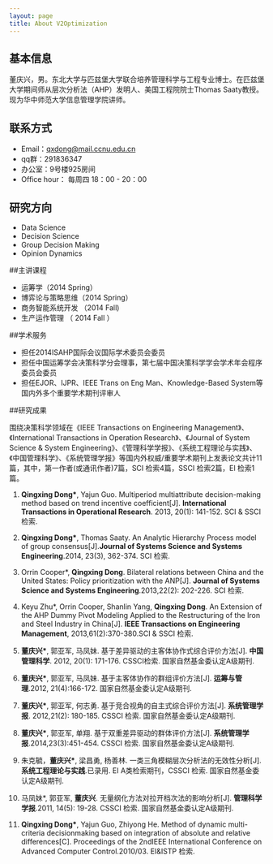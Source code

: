 ```yaml
---
layout: page
title: About V2Optimization
---
```


## 基本信息
董庆兴，男。东北大学与匹兹堡大学联合培养管理科学与工程专业博士。在匹兹堡大学期间师从层次分析法（AHP）发明人、美国工程院院士Thomas Saaty教授。现为华中师范大学信息管理学院讲师。

## 联系方式

* Email：qxdong@mail.ccnu.edu.cn
* qq群：291836347
* 办公室：9号楼925房间
* Office hour： 每周四 18：00 - 20：00


## 研究方向

* Data Science
* Decision Science
* Group Decision Making
* Opinion Dynamics


##主讲课程

* 运筹学（2014 Spring）
* 博弈论与策略思维（2014 Spring）
* 商务智能系统开发 （2014 Fall)
* 生产运作管理 （ 2014 Fall ）


##学术服务

* 担任2014ISAHP国际会议国际学术委员会委员
* 担任中国运筹学会决策科学分会理事，第七届中国决策科学学会学术年会程序委员会委员
* 担任EJOR、IJPR、IEEE Trans on Eng Man、Knowledge-Based System等国内外多个重要学术期刊评审人

##研究成果

围绕决策科学领域在《IEEE Transactions on Engineering Management》、《International Transactions in Operation Research》、《Journal of System Science & System Engineering》、《管理科学学报》、《系统工程理论与实践》、《中国管理科学》、《系统管理学报》等国内外权威/重要学术期刊上发表论文共计11篇，其中，第一作者(或通讯作者)7篇，SCI 检索4篇，SSCI 检索2篇，EI 检索1篇。


1. __Qingxing Dong*__, Yajun Guo. Multiperiod multiattribute decision-making method based on trend incentive coefficient[J]. **International Transactions in Operational Research**. 2013, 20(1): 141-152. SCI & SSCI 检索.

2. __Qingxing Dong*__, Thomas Saaty. An Analytic Hierarchy Process model of group consensus[J].**Journal of Systems Science and Systems Engineering**.2014, 23(3), 362-374. SCI 检索.

3. Orrin Cooper*, __Qingxing Dong__. Bilateral relations between China and the United States: Policy prioritization with the ANP[J]. **Journal of Systems Science and Systems Engineering**.2013,22(2): 202-226. SCI 检索.

4. Keyu Zhu*, Orrin Cooper, Shanlin Yang, __Qingxing Dong__. An Extension of the AHP Dummy Pivot Modeling Applied to the Restructuring of the Iron and Steel Industry in China[J].  **IEEE Transactions on Engineering Management**, 2013,61(2):370-380.SCI & SSCI 检索. 

5. __董庆兴*__, 郭亚军, 马凤妹. 基于差异驱动的主客体协作式综合评价方法[J]. **中国管理科学**. 2012, 20(1): 171-176. CSSCI检索. 国家自然基金委认定A级期刊.

6. __董庆兴*__, 郭亚军, 马凤妹. 基于主客体协作的群组评价方法[J]. **运筹与管理**.2012, 21(4):166-172. 国家自然基金委认定A级期刊.

7. __董庆兴*__, 郭亚军, 何志勇. 基于竞合视角的自主式综合评价方法[J]. **系统管理学报**. 2012,21(2): 180-185. CSSCI 检索. 国家自然基金委认定A级期刊.

8. __董庆兴*__, 郭亚军, 单翔. 基于双重差异驱动的群体评价方法[J]. **系统管理学报**.2014,23(3):451-454. CSSCI 检索. 国家自然基金委认定A级期刊.

9. 朱克毓，__董庆兴*__, 梁昌勇, 杨善林. 一类三角模糊层次分析法的无效性分析[J]. **系统工程理论与实践**.已录用. EI A类检索期刊，CSSCI 检索. 国家自然基金委认定A级期刊.

10. 马凤妹*, 郭亚军, __董庆兴__. 无量纲化方法对拉开档次法的影响分析[J]. **管理科学学报**.2011, 14(5): 19-28. CSSCI 检索. 国家自然基金委认定A级期刊.

11. __Qingxing Dong*__, Yajun Guo, Zhiyong He. Method of dynamic multi-criteria decisionmaking based on integration of absolute and relative differences[C]. Proceedings of the 2ndIEEE International Conference on Advanced Computer Control.2010/03. EI&ISTP 检索.

